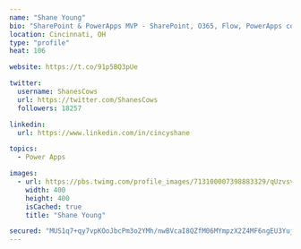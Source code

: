 ```yaml
---
name: "Shane Young"
bio: "SharePoint & PowerApps MVP - SharePoint, O365, Flow, PowerApps consulting? @PowerApps911 | Pure Snark? You found it."
location: Cincinnati, OH
type: "profile"
heat: 106

website: https://t.co/91p5BQ3pUe

twitter:
  username: ShanesCows
  url: https://twitter.com/ShanesCows
  followers: 18257

linkedin:
  url: https://www.linkedin.com/in/cincyshane

topics:
  - Power Apps

images:
  - url: https://pbs.twimg.com/profile_images/713100007398883329/qUzvsvQ3_400x400.jpg
    width: 400
    height: 400
    isCached: true
    title: "Shane Young"

secured: "MUS1q7+qy7vpKOoJbcPm3o2YMh/nwBVcaI8QZfM06MYmpzX2Z4MF6ngEU3YujrlJ33oKnzFp7Ryyfz8CIFiA7Xx6dKY6s0l2Cc7joMhC/OP9npJJliab7viLDfdTpmg7l/jUy3YWYkyPDRIqJCrIDBfvjMf2aW/GpSs5pgt23kVM+Clg3kzO/GyvIiZ28EnurlCj5RE1meirLwTBbr3mXvYKMXW4flo4AluKEHK0v9HV8dpccLrD+QdtFNvZ6Us6+tWFxSkpMCRBBKf/ZXiZkGAbD7xqSC4qisHGAuQEei9MZ3sapSLUL0DzHWy8gyq7Qw/LOtIiEaw/KRr6I8mXzog3dTiLXAuIUKYHgWXIZXDnQw8u2GRc1zgepX7JWpIHaxxVYUVIkzj4uC0eaJmsKRer3gRrZ9o/tvD1uR2UbBE=;FmXt4WRnVMQqtOT9qOiZxg=="
---
```


